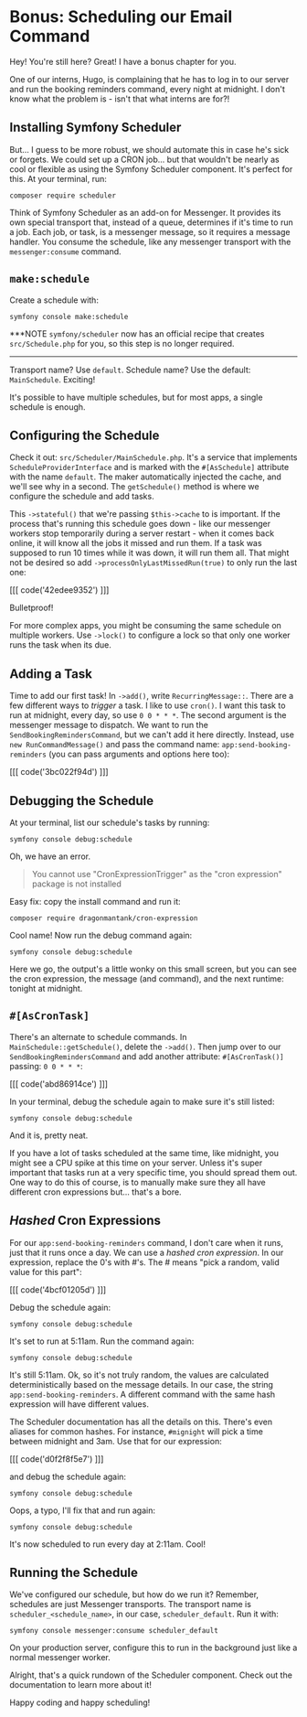# Bonus: Scheduling our Email Command

Hey! You're still here? Great! I have a bonus chapter for you.

One of our interns, Hugo, is complaining that he has to log in to our server
and run the booking reminders command, every night at midnight. I don't know what
the problem is - isn't that what interns are for?!

## Installing Symfony Scheduler

But... I guess to be more robust, we should automate this in case he's sick
or forgets. We could set up a CRON job... but that wouldn't be nearly as cool
or flexible as using the Symfony Scheduler component. It's perfect for this.
At your terminal, run:

```terminal
composer require scheduler
```

Think of Symfony Scheduler as an add-on for Messenger. It provides
its own special transport that, instead of a queue, determines if it's time
to run a job. Each job, or task, is a messenger message, so it requires a message
handler. You consume the schedule, like any messenger transport with the
`messenger:consume` command.

## `make:schedule`

Create a schedule with:

```terminal
symfony console make:schedule
```

***NOTE
`symfony/scheduler` now has an official recipe that creates `src/Schedule.php`
for you, so this step is no longer required.
***

Transport name? Use `default`. Schedule name? Use the default: `MainSchedule`.
Exciting!

It's possible to have multiple schedules, but for most apps, a single schedule is
enough.

## Configuring the Schedule

Check it out: `src/Scheduler/MainSchedule.php`. It's a service that implements
`ScheduleProviderInterface` and is marked with the `#[AsSchedule]` attribute with
the name `default`. The maker automatically injected the cache, and we'll
see why in a second. The `getSchedule()` method is where we configure the
schedule and add tasks.

This `->stateful()` that we're passing `$this->cache` to is important. If the process
that's running this schedule goes down - like our messenger workers stop temporarily
during a server restart - when it comes back online, it will know all
the jobs it missed and run them. If a task was supposed to run 10 times while it was
down, it will run them all. That might not be desired so add
`->processOnlyLastMissedRun(true)` to only run the last one:

[[[ code('42edee9352') ]]]

Bulletproof!

For more complex apps, you might be consuming the same schedule on multiple workers.
Use `->lock()` to configure a lock so that only one worker runs the task when its
due.

## Adding a Task

Time to add our first task! In `->add()`, write `RecurringMessage::`. There are a
few different ways to *trigger* a task. I like to use `cron()`. I want this task to
run at midnight, every day, so use `0 0 * * *`. The second argument is the messenger
message to dispatch. We want to run the `SendBookingRemindersCommand`, but we can't
add it here directly. Instead, use `new RunCommandMessage()` and pass the command
name: `app:send-booking-reminders` (you can pass arguments and options here too):

[[[ code('3bc022f94d') ]]]

## Debugging the Schedule

At your terminal, list our schedule's tasks by running:

```terminal
symfony console debug:schedule
```

Oh, we have an error.

> You cannot use "CronExpressionTrigger" as the "cron expression" package is not installed

Easy fix: copy the install command and run it:

```terminal
composer require dragonmantank/cron-expression
```

Cool name! Now run the debug command again:

```terminal-silent
symfony console debug:schedule
```

Here we go, the output's a little wonky on this small screen, but you can see the
cron expression, the message (and command), and the next runtime: tonight at midnight.

## `#[AsCronTask]`

There's an alternate to schedule commands. In `MainSchedule::getSchedule()`, delete
the `->add()`. Then jump over to our `SendBookingRemindersCommand` and add another
attribute: `#[AsCronTask()]` passing: `0 0 * * *`:

[[[ code('abd86914ce') ]]]

In your terminal, debug the schedule again to make sure it's still listed:

```terminal-silent
symfony console debug:schedule
```

And it is, pretty neat.

If you have a lot of tasks scheduled at the same time, like midnight, you might see a
CPU spike at this time on your server. Unless it's super important that tasks run
at a very specific time, you should spread them out. One way to do this of course, is to
manually make sure they all have different cron expressions but... that's a bore.

## _Hashed_ Cron Expressions

For our `app:send-booking-reminders` command, I don't care when it runs, just that
it runs once a day. We can use a *hashed cron expression*. In our expression, replace
the 0's with #'s. The # means "pick a random, valid value for this part":

[[[ code('4bcf01205d') ]]]

Debug the schedule again:

```terminal-silent
symfony console debug:schedule
```

It's set to run at 5:11am. Run the command again:

```terminal-silent
symfony console debug:schedule
```

It's still 5:11am. Ok, so it's not truly random, the values are calculated
deterministically based on the message details. In our case, the string
`app:send-booking-reminders`. A different command with the same hash expression will
have different values.

The Scheduler documentation has all the details on this. There's even aliases for
common hashes. For instance, `#mignight` will pick a time between midnight and 3am.
Use that for our expression:

[[[ code('d0f2f8f5e7') ]]]

and debug the schedule again:

```terminal-silent
symfony console debug:schedule
```

Oops, a typo, I'll fix that and run again:

```terminal-silent
symfony console debug:schedule
```

It's now scheduled to run every day at 2:11am. Cool!

## Running the Schedule

We've configured our schedule, but how do we run it? Remember, schedules
are just Messenger transports. The transport name is `scheduler_<schedule_name>`,
in our case, `scheduler_default`. Run it with:

```terminal
symfony console messenger:consume scheduler_default
```

On your production server, configure this to run in the background just like
a normal messenger worker.

Alright, that's a quick rundown of the Scheduler component. Check out the
documentation to learn more about it!

Happy coding and happy scheduling!
